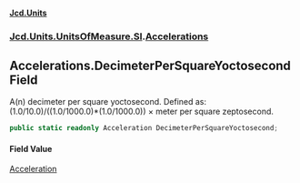 #### [Jcd.Units](index.md 'index')
### [Jcd.Units.UnitsOfMeasure.SI](Jcd.Units.UnitsOfMeasure.SI.md 'Jcd.Units.UnitsOfMeasure.SI').[Accelerations](Accelerations.md 'Jcd.Units.UnitsOfMeasure.SI.Accelerations')

## Accelerations.DecimeterPerSquareYoctosecond Field

A(n) decimeter per square yoctosecond. Defined as: (1.0/10.0)/((1.0/1000.0)*(1.0/1000.0)) × meter per square zeptosecond.

```csharp
public static readonly Acceleration DecimeterPerSquareYoctosecond;
```

#### Field Value
[Acceleration](Acceleration.md 'Jcd.Units.UnitTypes.Acceleration')
